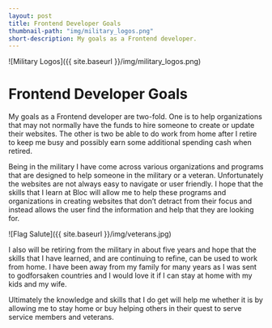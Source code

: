 ```yaml
---
layout: post
title: Frontend Developer Goals
thumbnail-path: "img/military_logos.png"
short-description: My goals as a Frontend developer.
---
```


![Military Logos]({{ site.baseurl }}/img/military_logos.png)

# Frontend Developer Goals
My goals as a Frontend developer are two-fold.  One is to help organizations that may not normally have the funds to hire someone to create or update their websites.  The other is two be able to do work from home after I retire to keep me busy and possibly earn some additional spending cash when retired.

Being in the military I have come across various organizations and programs that are designed to help someone in the military or a veteran.  Unfortunately the websites are not always easy to navigate or user friendly.  I hope that the skills that I learn at Bloc will allow me to help these programs and organizations in creating websites that don’t detract from their focus and instead allows the user find the information and help that they are looking for.

![Flag Salute]({{ site.baseurl }}/img/veterans.jpg)

I also will be retiring from the military in about five years and hope that the skills that I have learned, and are continuing to refine, can be used to work from home.  I have been away from my family for many years as I was sent to godforsaken countries and I would love it if I can stay at home with my kids and my wife.

Ultimately the knowledge and skills that I do get will help me whether it is by allowing me to stay home or buy helping others in their quest to serve service members and veterans.
